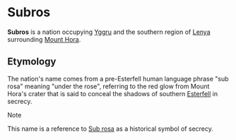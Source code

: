 # Subros

**Subros** is a nation occupying [Yggru](../../mote/esterfell/yggru) and the southern region of [Lenya](../../mote/esterfell/lenya) surrounding [Mount Hora](../../mote/esterfell/lenya/mount-hora).

## Etymology

The nation's name comes from a pre-Esterfell human language phrase "sub rosa" meaning "under the rose", referring to the red glow from Mount Hora's crater that is said to conceal the shadows of southern [Esterfell](../../mote/esterfell) in secrecy.

> [!NOTE]
> This name is a reference to [Sub rosa](https://en.wikipedia.org/wiki/Sub_rosa) as a historical symbol of secrecy.
